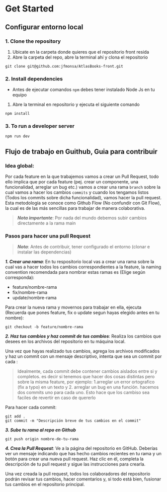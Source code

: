 # Get Started

## Configurar entorno local
### 1. Clone the repository

1. Ubicate en la carpeta donde quieres que el repositorio front resida
2. Abre la carpeta del repo, abre la terminal ahí y clona el repositorio
```
git clone git@github.com:jfmonsa/AtlasBooks-front.git
```

### 2. Install dependencies
+  Antes de ejecutar comandos `npm` debes tener instalado Node Js en tu equipo
1. Abre la terminal en repositorio y ejecuta el siguiente comando

```
npm install
```

### 3. To run a developer server
```
npm run dev
```

## Flujo de trabajo en Guithub, Guia para contribuir

### Idea global: 
Por cada feature en la que trabajemos vamos a crear un Pull Request, todo ello implica que por cada feature (pej. crear un componente, una funcionalidad, arreglar un bug etc.) vamos a crear una rama `branch` sobre la cual vamos a hacer los cambios `commits` y cuando los tengamos listos (Todos los commits sobre dicha funcionalidad), vamos hacer la pull request. Esta metodología se conoce como Github Flow (No confundir con Git Flow), la cual es de las más sencillas para trabajar de manera colaborativa.

> ***Nota importante***: Por nada del mundo debemos subir cambios directamente a la rama main


### Pasos para hacer una pull Request
> ***Nota***: Antes de contribuir, tener configurado el entorno (clonar e instalar las dependencias)

***1. Crear una rama***: En tu respositorio local vas a crear una rama sobre la cual vas a hacer todos los cambios correspondientes a la feature, la naming convention recomendada para nombrar estas ramas es (Elige según corresponda):

+ feature/nombre-rama
+ fix/nombre-rama
+ update/nombre-rama

Para crear la nueva rama y movernos para trabajar en ella, ejecuta (Recuerda que pones feature, fix o update segun hayas elegido antes en tu nombre):
```
git checkout -b feature/nombre-rama
```

***2. Haz tus cambios y haz commit de tus cambios***: Realiza los cambios que desees en los archivos del repositorio en tu máquina local.

Una vez que hayas realizado tus cambios, agrega los archivos modificados y haz un commit con un mensaje descriptivo, intenta que sea un commit por cada :

> Idealmente, cada commit debe contener cambios aislados entre si y completos. es decir si tenemos que hacer dos cosas distintas pero sobre la misma feature, por ejemplo: 1.arreglar un error ortografico (fix a typo) en un texto y 2. arreglar un bug en una función. hacemos dos commits uno para cada uno. Esto hace que los cambiso sea faciles de revertir en caso de quererlo 

Para hacer cada commit:
```
git add .
git commit -m "Descripción breve de tus cambios en el commit"
```

***3. Sube tu rama al repo en Github***
```
git push origin nombre-de-tu-rama
```

***4. Crea la Pull Request***: Ve a la página del repositorio en GitHub. Deberías ver un mensaje indicando que has hecho cambios recientes en tu rama y un botón para crear una nueva pull request. Haz clic en él, completa la descripción de tu pull request y sigue las instrucciones para crearla.

Una vez creada la pull request, todos los colaboradores del repositorio podrán revisar tus cambios, hacer comentarios y, si todo está bien, fusionar tus cambios en el repositorio principal.